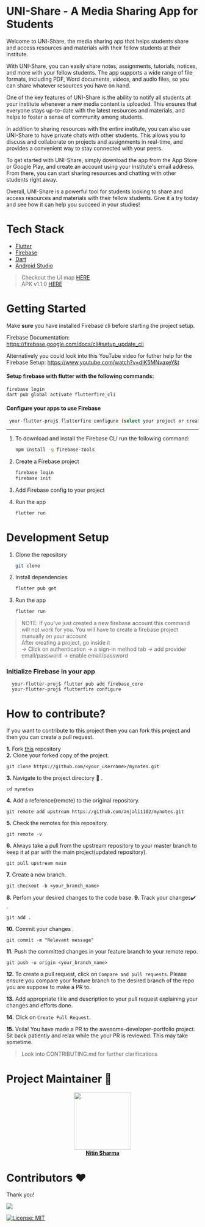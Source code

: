 # UNI-Share - A Media Sharing App for Students
Welcome to UNI-Share,  the media sharing app that helps students share and access resources and materials with their fellow students at their institute.

With UNI-Share, you can easily share notes, assignments, tutorials, notices, and more with your fellow students. The app supports a wide range of file formats, including PDF, Word documents, videos, and audio files, so you can share whatever resources you have on hand.

One of the key features of UNI-Share is the ability to notify all students at your institute whenever a new media content is uploaded. This ensures that everyone stays up-to-date with the latest resources and materials, and helps to foster a sense of community among students.

In addition to sharing resources with the entire institute, you can also use UNI-Share to have private chats with other students. This allows you to discuss and collaborate on projects and assignments in real-time, and provides a convenient way to stay connected with your peers.

To get started with UNI-Share, simply download the app from the App Store or Google Play, and create an account using your institute's email address. From there, you can start sharing resources and chatting with other students right away.

Overall, UNI-Share is a powerful tool for students looking to share and access resources and materials with their fellow students. Give it a try today and see how it can help you succeed in your studies!

# Tech Stack

* [Flutter](https://flutter.dev/)
* [Firebase](https://firebase.google.com/)
* [Dart](https://dart.dev/)
* [Android Studio](https://developer.android.com/studio)

> Checkout the UI map [HERE](https://www.figma.com/file/gfaxLApOmJRt8lFrIRrWku/LPU-Share?node-id=0%3A1) <br/>
> APK v1.1.0 [HERE](https://github.com/nitin-787/mynotes/releases/tag/v1.1.0)

# Getting Started 

Make **sure** you have installed Firebase cli before starting the project setup.

Firebase Documentation: <br/>
https://firebase.google.com/docs/cli#setup_update_cli

Alternatively you could look into this YouTube video for futher help for the Firebase Setup:
https://www.youtube.com/watch?v=dIK5MNvaxeY&t

#### Setup firebase with flutter with the following commands:
  ```
  firebase login
  dart pub global activate flutterfire_cli
  ```
#### Configure your apps to use Firebase

```bash
 your-flutter-proj$ flutterfire configure (select your project or create a new one)
```

---
1. To download and install the Firebase CLI run the following command:
    ```bash
    npm install -g firebase-tools
    ```

2. Create a Firebase project

    ```bash
    firebase login
    firebase init
    ```

3. Add Firebase config to your project

4. Run the app
    ```bash
    flutter run
    ```


# Development Setup 

1. Clone the repository
    ```bash
    git clone
    ```

2. Install dependencies
    ```bash
    flutter pub get
    ```

3. Run the app
    ```bash
    flutter run
    ```
> NOTE: If you've just created a new firebase account this command will not work for you. You will have to create a firebase project manually on your account <br/>
After creating a project, go inside it<br/>
&rarr; Click on authentication &rarr; a sign-in method tab &rarr; add provider email/password &rarr; enable email/password

### Initialize Firebase in your app

```
  your-flutter-proj$ flutter pub add firebase_core
  your-flutter-proj$ flutterfire configure
```

# How to contribute?

If you want to contribute to this project then you can fork this project and then you can create a pull request.

**1.** Fork [this](https://github.com/nitin-787/mynotes) repository   
**2.**  Clone your forked copy of the project.

```
git clone https://github.com/<your_username>/mynotes.git
```

**3.** Navigate to the project directory :file_folder: .

```
cd mynotes
```

**4.** Add a reference(remote) to the original repository.

```
git remote add upstream https://github.com/anjali1102/mynotes.git
```

**5.** Check the remotes for this repository.
```
git remote -v
```

**6.** Always take a pull from the upstream repository to your master branch to keep it at par with the main project(updated repository).

```
git pull upstream main
```

**7.** Create a new branch.

```
git checkout -b <your_branch_name>
```

**8.** Perfom your desired changes to the code base.
**9.** Track your changes:heavy_check_mark: .

```
git add . 
```

**10.** Commit your changes .

```
git commit -m "Relevant message"
```

**11.** Push the committed changes in your feature branch to your remote repo.
```
git push -u origin <your_branch_name>
```
**12.** To create a pull request, click on `Compare and pull requests`. Please ensure you compare your feature branch to the desired branch of the repo you are suppose to make a PR to.

**13.** Add appropriate title and description to your pull request explaining your changes and efforts done.

**14.** Click on `Create Pull Request`.

**15.** Voila! You have made a PR to the awesome-developer-portfolio project. Sit back patiently and relax while the your PR is reviewed. This may take sometime. 

> Look into CONTRIBUTING.md for further clarifications

# Project Maintainer 🙂
<center>
  <a href="https://github.com/nitin-787">
    <img src="https://avatars.githubusercontent.com/u/76255199?v=4" width=150px height=150px />
  </a>
  <br/>
  <a>
    <a href="https://github.com/nitin-787">
    <strong>
      Nitin Sharma
    </strong>
  </a>
</center>

# Contributors ❤️
Thank you!

<a href="https://github.com/nitin-787/myNotes/graphs/contributors">
  <img src="https://contrib.rocks/image?repo=nitin-787/myNotes" />
</a>

<br/>

[![License: MIT](https://img.shields.io/badge/License-MIT-yellow.svg)](https://opensource.org/licenses/MIT)
